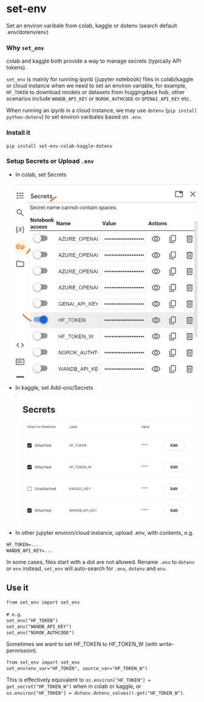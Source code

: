 # set-env

Set an environ varibale from colab, kaggle or dotenv (search default .env/dotenv/env)

### Why `set_env`

colab and kaggle both provide a way to manage secrets (typically API tokens).

`set_env` is mainly for running ipynb (jupyter notebook) files in colab/kaggle or cloud instance when we need to set an environ variable, for example, `HF_TOKEN` to download models or datasets from huggingdace hub, other scenarios include `WANDB_API_KEY` or `NGROK_AUTHCODE` or `OPENAI_API_KEY` etc.

When running an ipynb in a cloud instance, we may use `dotenv` (`pip install python-dotenv`) to set environ varibales based on `.env`.

### Install it
```
pip install set-env-colab-kaggle-dotenv
```

### Setup Secrets or Upload `.env`

* In colab, set Secrets

    ![](img/colab.png)

* In kaggle, set Add-ons/Secrets

    ![](img/kaggle.png)
* In other jupyter environ/cloud instance, upload .env, with contents, e.g.
```
HF_TOKEN=...
WANDB_API_KEY=...
```
In some cases, files start with a dot are not allowed. Rename `.env` to `dotenv` or `env` instead, `set_env` will auto-search for `.env`, `dotenv` and `env`.

## Use it
```
from set_env import set_env

# e.g.
set_env("HF_TOKEN")
set_env("WANDB_API_KEY")
set_env("NGROK_AUTHCODE")
```

Sometimes we want to set HF_TOKEN to HF_TOKEN_W (with write-permission).
```
from set_env import set_env
set_env(env_var="HF_TOKEN", source_var="HF_TOKEN_W")
```
This is effectively equivalent to `os.environ["HF_TOKEN"] = get_secret("HF_TOKEN_W")` when in colab or kaggle, or `os.environ["HF_TOKEN"] = dotenv.dotenv_values().get("HF_TOKEN_W")`.
